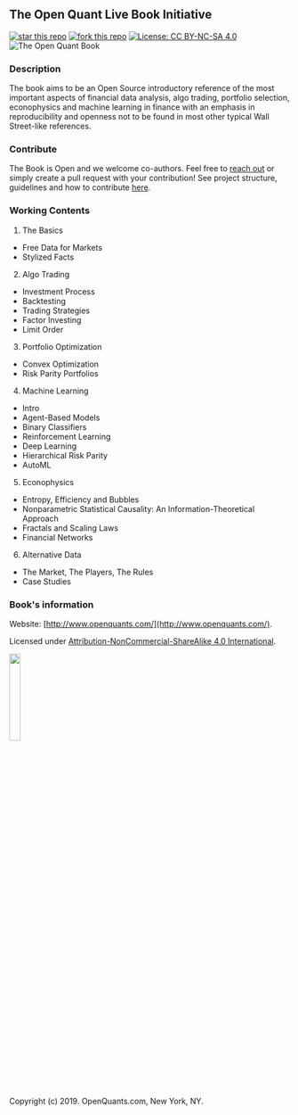 
## The Open Quant Live Book Initiative
[![star this repo](http://githubbadges.com/star.svg?user=souzatharsis&repo=open-quant-live-book&style=default)](https://github.com/souzatharsis/open-quant-live-book)
[![fork this repo](http://githubbadges.com/fork.svg?user=souzatharsis&repo=open-quant-live-book&style=default)](https://github.com/souzatharsis/open-quant-live-book/fork)
[![License: CC BY-NC-SA 4.0](https://img.shields.io/badge/License-CC%20BY--NC--SA%204.0-lightgrey.svg)](https://creativecommons.org/licenses/by-nc-sa/4.0/)
<img src="./fig/cover.jpg" alt="The Open Quant Book" class="center">

### Description

The book aims to be an Open Source introductory reference of the most important aspects of financial data analysis, algo trading, portfolio selection, econophysics and machine learning in finance with an emphasis in reproducibility and openness not to be found in most other typical Wall Street-like references.

### Contribute

The Book is Open and we welcome co-authors. Feel free to [reach out](https://www.openquants.com/contact) or simply create a pull request with your contribution! See project structure, guidelines and how to contribute [here](https://github.com/souzatharsis/open-quant-live-book/blob/master/CONTRIBUTING.md).

### Working Contents

1. The Basics

+ Free Data for Markets
+ Stylized Facts

2. Algo Trading   

+ Investment Process
+ Backtesting
+ Trading Strategies
+ Factor Investing
+ Limit Order

3. Portfolio Optimization

+ Convex Optimization
+ Risk Parity Portfolios

4. Machine Learning

+ Intro
+ Agent-Based Models
+ Binary Classifiers
+ Reinforcement Learning
+ Deep Learning
+ Hierarchical Risk Parity
+ AutoML

5. Econophysics

+ Entropy, Efficiency and Bubbles
+ Nonparametric Statistical Causality: An Information-Theoretical Approach
+ Fractals and Scaling Laws
+ Financial Networks

6. Alternative Data

+ The Market, The Players, The Rules
+ Case Studies

### Book's information

Website: [http://www.openquants.com/](http://www.openquants.com/).

Licensed under [Attribution-NonCommercial-ShareAlike 4.0 International](https://creativecommons.org/licenses/by-nc-sa/4.0/). 

<img src="fig/by-nc-sa.png" width="20%">

Copyright (c) 2019. OpenQuants.com, New York, NY.
